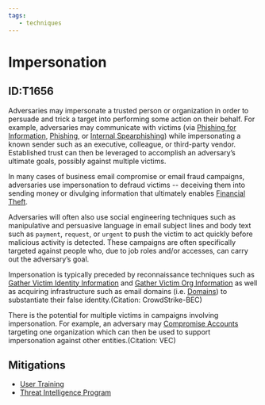 ```yaml
---
tags:
   - techniques
---
```

# Impersonation
## ID:T1656
Adversaries may impersonate a trusted person or organization in order to persuade and trick a target into performing some action on their behalf. For example, adversaries may communicate with victims (via [Phishing for Information](techniques/T1598), [Phishing](techniques/T1566), or [Internal Spearphishing](techniques/T1534)) while impersonating a known sender such as an executive, colleague, or third-party vendor. Established trust can then be leveraged to accomplish an adversary’s ultimate goals, possibly against multiple victims. 
 
In many cases of business email compromise or email fraud campaigns, adversaries use impersonation to defraud victims -- deceiving them into sending money or divulging information that ultimately enables [Financial Theft](techniques/T1657).

Adversaries will often also use social engineering techniques such as manipulative and persuasive language in email subject lines and body text such as `payment`, `request`, or `urgent` to push the victim to act quickly before malicious activity is detected. These campaigns are often specifically targeted against people who, due to job roles and/or accesses, can carry out the adversary’s goal.   
 
Impersonation is typically preceded by reconnaissance techniques such as [Gather Victim Identity Information](techniques/T1589) and [Gather Victim Org Information](techniques/T1591) as well as acquiring infrastructure such as email domains (i.e. [Domains](techniques/T1583/001)) to substantiate their false identity.(Citation: CrowdStrike-BEC)
 
There is the potential for multiple victims in campaigns involving impersonation. For example, an adversary may [Compromise Accounts](techniques/T1586) targeting one organization which can then be used to support impersonation against other entities.(Citation: VEC)
## Mitigations
* [User Training](mitigations/M1017)
* [Threat Intelligence Program](mitigations/M1019)
